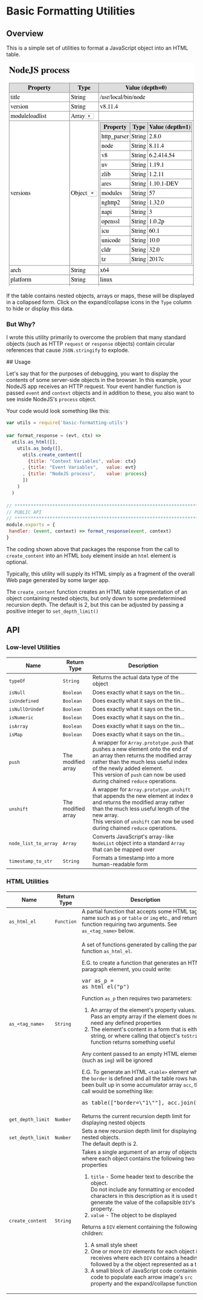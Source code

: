 # Basic Formatting Utilities

## Overview

This is a simple set of utilities to format a JavaScript object into an HTML table.

![Screen shot](./img/screenshot.png)

If the table contains nested objects, arrays or maps, these will be displayed in a collapsed form.  Click on the expand/collapse icons in the `Type` column to hide or display this data.

### But Why?

I wrote this utility primarily to overcome the problem that many standard objects (such as HTTP `request` or `response` objects) contain circular references that cause `JSON.stringify` to explode.


## Usage

Let's say that for the purposes of debugging, you want to display the contents of some server-side objects in the browser.  In this example, your NodeJS app receives an HTTP request.  Your event handler function is passed `event` and `context` objects and in addition to these, you also want to see inside NodeJS's `process` object.

Your code would look something like this:

```javascript
var utils = require('basic-formatting-utils')
    
var format_response = (evt, ctx) =>
  utils.as_html([],
    utils.as_body([],
      utils.create_content([
        {title: "Context Variables", value: ctx}
      , {title: "Event Variables",   value: evt}
      , {title: "NodeJS process",    value: process}
      ])
    )
  )

// *****************************************************************************
// PUBLIC API
// *****************************************************************************
module.exports = {
 handler: (event, context) => format_response(event, context)
}
```

The coding shown above that packages the response from the call to `create_content` into an HTML `body` element inside an `html` element is optional.

Typically, this utility will supply its HTML simply as a fragment of the overall Web page generated by some larger app.

The `create_content` function creates an HTML table representation of an object containing nested objects, but only down to some predetermined recursion depth.  The default is 2, but this can be adjusted by passing a positive integer to `set_depth_limit()`

## API

### Low-level Utilities

| Name | Return Type | Description
|---|---|---|
| `typeOf` | `String` | Returns the actual data type of the object
| `isNull` | `Boolean` | Does exactly what it says on the tin...
| `isUndefined` | `Boolean` | Does exactly what it says on the tin...
| `isNullOrUndef` | `Boolean` | Does exactly what it says on the tin...
| `isNumeric` | `Boolean` | Does exactly what it says on the tin...
| `isArray` | `Boolean` | Does exactly what it says on the tin...
| `isMap` | `Boolean` | Does exactly what it says on the tin...
| `push` | The modified array | A wrapper for `Array.prototype.push` that pushes a new element onto the end of an array then returns the modified array rather than the much less useful index of the newly added element.<br>This version of `push` can now be used during chained `reduce` operations.
| `unshift` | The modified array | A wrapper for `Array.prototype.unshift` that appends the new element at index `0` and returns the modified array rather than the much less useful length of the new array.<br>This version of `unshift` can now be used during chained `reduce` operations.
| `node_list_to_array` | `Array` | Converts JavaScript's array-like `NodeList` object into a standard `Array` that can be mapped over
| `timestamp_to_str` | `String` | Formats a timestamp into a more human-readable form

### HTML Utilities

| Name | Return Type | Description
|---|---|---|
| `as_html_el` | `Function` | A partial function that accepts some HTML tag name such as `p` or `table` or `img` etc., and returns a function requiring two arguments.  See `as_<tag_name>` below.
| `as_<tag_name>` | `String` | <p>A set of functions generated by calling the partial function `as_html_el`.</p><p>E.G. to create a function that generates an HTML paragraph element, you could write:<pre>var as\_p = as\_html\_el("p")</pre>Function `as_p` then requires two parameters:<ol><li>An array of the element's property values.  <br>Pass an empty array if the element does not need any defined properties</li><li>The element's content in a form that is either a string, or where calling that object's `toString()` function returns something useful</li></ol><p>Any content passed to an empty HTML element (such as `img`) will be ignored</p><p>E.G. To generate an HTML `<table>` element where the `border` is defined and all the table rows have been built up in some accumulator array `acc`, the call would be something like:</p><pre>as_table(["border=\\"1\\""], acc.join(""))</pre> 
| `get_depth_limit` | `Number` | Returns the current recursion depth limit for displaying nested objects
| `set_depth_limit` | `Number` | Sets a new recursion depth limit for displaying nested objects. <br>The default depth is 2.
| `create_content` | `String` | Takes a single argument of an array of objects, where each object contains the following two properties<ol><li>`title` - Some header text to describe the object.<br>Do not include any formatting or encoded characters in this description as it is used to generate the value of the collapsible `DIV`'s `id` property.</li><li>`value` - The object to be displayed</li></ol>Returns a `DIV` element containing the following children:<ol><li>A small style sheet</li><li>One or more `DIV` elements for each object it receives where each `DIV` contains a heading followed by a the object represented as a table</li><li>A small block of JavaScript code containing the code to populate each arrow image's `src` property and the expand/collapse functions</li></ol>
